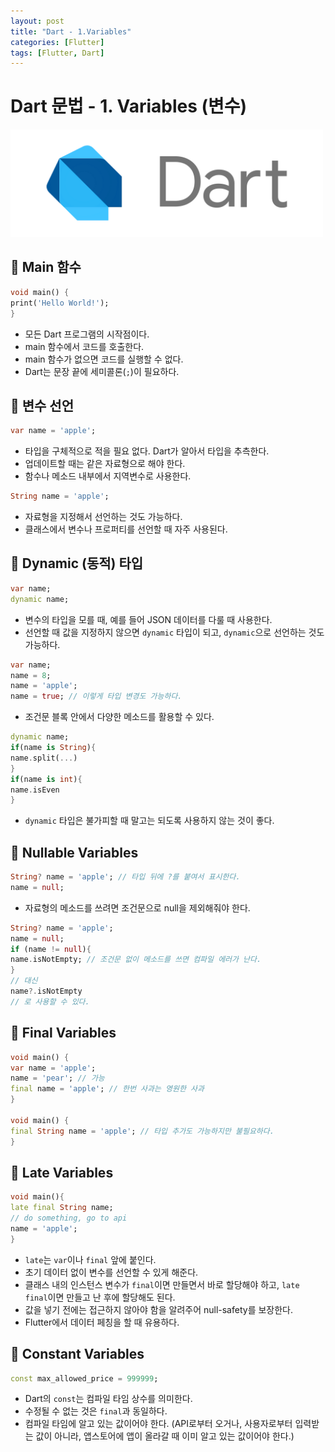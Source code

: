 ```yaml
---
layout: post
title: "Dart - 1.Variables"
categories: [Flutter]
tags: [Flutter, Dart]
---
```


# Dart 문법 - 1. Variables (변수)

<img src="/assets/img/dart.png" alt="dart" width="500"/>

## 📌 Main 함수

```dart
void main() {
print('Hello World!');
}
```

- 모든 Dart 프로그램의 시작점이다.
- main 함수에서 코드를 호출한다.
- main 함수가 없으면 코드를 실행할 수 없다.
- Dart는 문장 끝에 세미콜론(`;`)이 필요하다.

## 📌 변수 선언

```dart
var name = 'apple';
```

- 타입을 구체적으로 적을 필요 없다. Dart가 알아서 타입을 추측한다.
- 업데이트할 때는 같은 자료형으로 해야 한다.
- 함수나 메소드 내부에서 지역변수로 사용한다.

```dart
String name = 'apple';
```

- 자료형을 지정해서 선언하는 것도 가능하다.
- 클래스에서 변수나 프로퍼티를 선언할 때 자주 사용된다.

## 📌 Dynamic (동적) 타입

```dart
var name;
dynamic name;
```

- 변수의 타입을 모를 때, 예를 들어 JSON 데이터를 다룰 때 사용한다.
- 선언할 때 값을 지정하지 않으면 `dynamic` 타입이 되고, `dynamic`으로 선언하는 것도 가능하다.

```dart
var name;
name = 8;
name = 'apple';
name = true; // 이렇게 타입 변경도 가능하다.
```

- 조건문 블록 안에서 다양한 메소드를 활용할 수 있다.

```dart
dynamic name;
if(name is String){
name.split(...)
}
if(name is int){
name.isEven
}
```

- `dynamic` 타입은 불가피할 때 말고는 되도록 사용하지 않는 것이 좋다.

## 📌 Nullable Variables

```dart
String? name = 'apple'; // 타입 뒤에 ?를 붙여서 표시한다.
name = null;
```

- 자료형의 메소드를 쓰려면 조건문으로 null을 제외해줘야 한다.

```dart
String? name = 'apple';
name = null;
if (name != null){
name.isNotEmpty; // 조건문 없이 메소드를 쓰면 컴파일 에러가 난다.
}
// 대신
name?.isNotEmpty
// 로 사용할 수 있다.
```

## 📌 Final Variables

```dart
void main() {
var name = 'apple';
name = 'pear'; // 가능
final name = 'apple'; // 한번 사과는 영원한 사과
}

void main() {
final String name = 'apple'; // 타입 추가도 가능하지만 불필요하다.
}
```

## 📌 Late Variables

```dart
void main(){
late final String name;
// do something, go to api
name = 'apple';
}
```

- `late`는 `var`이나 `final` 앞에 붙인다.
- 초기 데이터 없이 변수를 선언할 수 있게 해준다.
- 클래스 내의 인스턴스 변수가 `final`이면 만들면서 바로 할당해야 하고, `late final`이면 만들고 난 후에 할당해도 된다.
- 값을 넣기 전에는 접근하지 않아야 함을 알려주어 null-safety를 보장한다.
- Flutter에서 데이터 페칭을 할 때 유용하다.

## 📌 Constant Variables

```dart
const max_allowed_price = 999999;
```

- Dart의 `const`는 컴파일 타임 상수를 의미한다.
- 수정될 수 없는 것은 `final`과 동일하다.
- 컴파일 타임에 알고 있는 값이어야 한다. (API로부터 오거나, 사용자로부터 입력받는 값이 아니라, 앱스토어에 앱이 올라갈 때 이미 알고 있는 값이어야 한다.)
